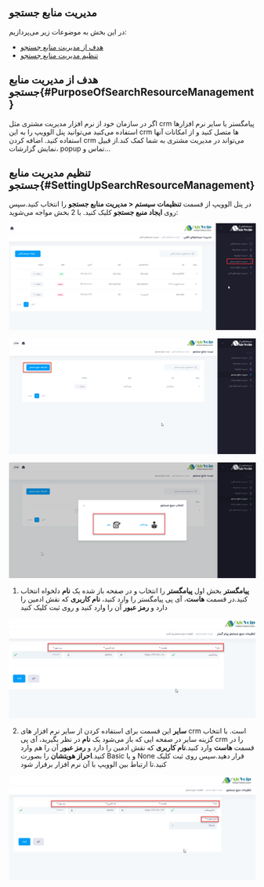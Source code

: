 ## مدیریت منابع جستجو

در این بخش به موضوعات زیر می‌پردازیم:
- [هدف از مدیریت منابع جستجو ](#PurposeOfSearchResourceManagement)
- [ تنظیم مدیریت منابع جستجو ](#SettingUpSearchResourceManagement)

## هدف از مدیریت منابع جستجو{#PurposeOfSearchResourceManagement}
اگر در سازمان خود از نرم افزار مدیریت مشتری مثل crm پیامگستر یا سایر نرم افزارها استفاده می‌کنید می‌توانید پنل الوویپ را به این crm ها متصل کنید و از امکانات آنها استفاده کنید. اضافه کردن crm می‌تواند در مدیریت مشتری به شما کمک کند.از قبیل نمایش گزارشات، popup تماس و...

## تنظیم مدیریت منابع جستجو{#SettingUpSearchResourceManagement}
در پنل الوویپ از قسمت **تنظیمات سیستم < مدیریت منابع جستجو** را انتخاب کنید.سپس روی **ایجاد منبع جستجو** کلیک کنید. با 2 بخش مواجه می‌شوید:

![مسیر منابع جست و جو برای CRM ](./Images/route-search.png)

![مسیر منابع جست و جو برای CRM ](./Images/route-search1.png)

![مسیر منابع جست و جو برای CRM ](./Images/route-search2.png)

1.	**پیامگستر**
بخش اول **پیامگستر** را انتخاب و در صفحه باز شده یک **نام** دلخواه انتخاب کنید.در قسمت **هاست**، آی پی پیامگستر را وارد کنید، **نام کاربری** که نقش ادمین را دارد و **رمز عبور** آن را وارد کنید و روی ثبت کلیک کنید

![مسیر منابع جست و جو برای CRM ](./Images/route-search3.png)

2.	**سایر**
این قسمت برای استفاده کردن از سایر نرم افزار های crm است. با انتخاب گزینه سایر در صفحه ایی که باز می‌شود یک **نام** در نظر بگیرید، آی پی crm را در قسمت **هاست** وارد کنید.**نام کاربری** که نقش ادمین را دارد و **رمز عبور** آن را هم وارد کنید.**احراز هویتشان** را بصورت Basic و یا None  قرار دهید.سپس روی ثبت کلیک کنید.تا ارتباط بین الوویپ با آن نرم افزار برقرار شود

![مسیر منابع جست و جو برای CRM ](./Images/route-search4.png)

